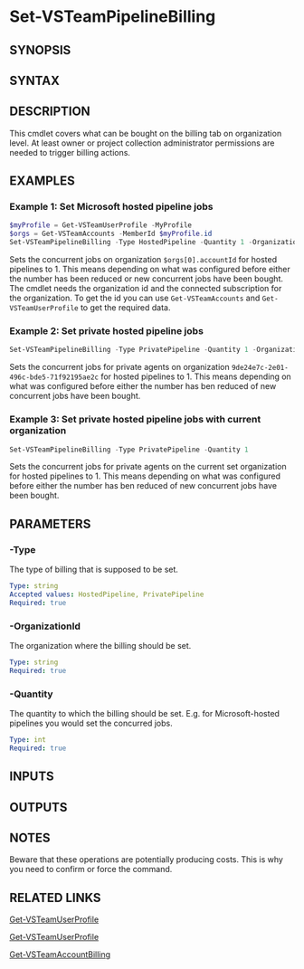 <!-- #include "./common/header.md" -->

# Set-VSTeamPipelineBilling

## SYNOPSIS

<!-- #include "./synopsis/Set-VSTeamPipelineBilling.md" -->

## SYNTAX

## DESCRIPTION

<!-- #include "./synopsis/Set-VSTeamPipelineBilling.md" --> This cmdlet covers what can be bought on the billing tab on organization level. At least owner or project collection administrator permissions are needed to trigger billing actions.

## EXAMPLES

### Example 1: Set Microsoft hosted pipeline jobs

```powershell
$myProfile = Get-VSTeamUserProfile -MyProfile
$orgs = Get-VSTeamAccounts -MemberId $myProfile.id
Set-VSTeamPipelineBilling -Type HostedPipeline -Quantity 1 -OrganizationId $orgs[0].accountId
```

Sets the concurrent jobs on organization `$orgs[0].accountId` for hosted pipelines to 1. This means depending on what was configured before either the number has been reduced or new concurrent jobs have been bought.
The cmdlet needs the organization id and the connected subscription for the organization. To get the id you can use `Get-VSTeamAccounts` and `Get-VSTeamUserProfile` to get the required data.

### Example 2: Set private hosted pipeline jobs

```powershell
Set-VSTeamPipelineBilling -Type PrivatePipeline -Quantity 1 -OrganizationId 9de24e7c-2e01-496c-bde5-71f92195ae2c
```

Sets the concurrent jobs for private agents on organization `9de24e7c-2e01-496c-bde5-71f92195ae2c` for hosted pipelines to 1. This means depending on what was configured before either the number has ben reduced of new concurrent jobs have been bought.

### Example 3: Set private hosted pipeline jobs with current organization

```powershell
Set-VSTeamPipelineBilling -Type PrivatePipeline -Quantity 1
```

Sets the concurrent jobs for private agents on the current set organization for hosted pipelines to 1. This means depending on what was configured before either the number has ben reduced of new concurrent jobs have been bought.

## PARAMETERS

### -Type

The type of billing that is supposed to be set.

```yaml
Type: string
Accepted values: HostedPipeline, PrivatePipeline
Required: true
```

### -OrganizationId

The organization where the billing should be set.

```yaml
Type: string
Required: true
```

### -Quantity

The quantity to which the billing should be set. E.g. for Microsoft-hosted pipelines you would set the concurred jobs.

```yaml
Type: int
Required: true
```

## INPUTS

## OUTPUTS

## NOTES

Beware that these operations are potentially producing costs. This is why you need to confirm or force the command.

<!-- #include "./common/prerequisites.md" -->

## RELATED LINKS

<!-- #include "./common/related.md" -->

[Get-VSTeamUserProfile](Get-VSTeamUserProfile.md)

[Get-VSTeamUserProfile](Get-VSTeamAccounts.md)

[Get-VSTeamAccountBilling](Get-VSTeamAccountBilling.md)
